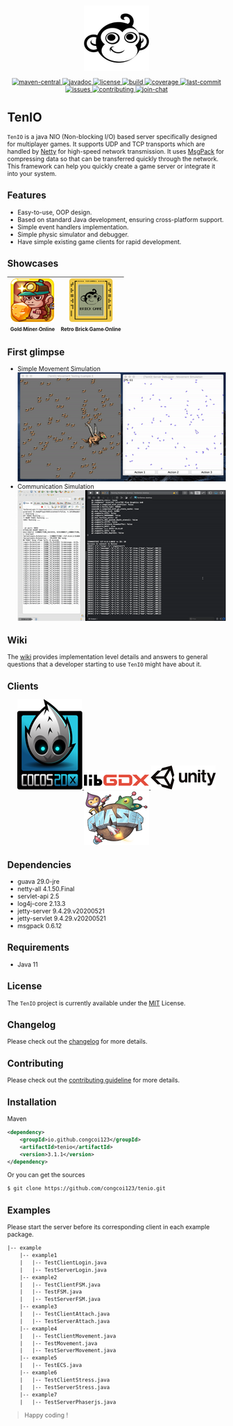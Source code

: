 <p align="center">
    <img src="assets/tenio-github-logo.png">
</p>
<p align="center">
    <a href="https://mvnrepository.com/artifact/io.github.congcoi123/tenio">
        <img src="https://img.shields.io/maven-central/v/io.github.congcoi123/tenio.svg"
             alt="maven-central">
    </a>
    <a href="https://javadoc.io/doc/io.github.congcoi123/tenio">
        <img src="https://javadoc.io/badge2/io.github.congcoi123/tenio/javadoc.svg"
             alt="javadoc">
    </a>
    <a href="LICENSE">
        <img src="https://img.shields.io/badge/license-MIT-blue.svg"
             alt="license">
    </a>
    <a href="https://travis-ci.org/github/congcoi123/tenio">
        <img src="https://travis-ci.org/congcoi123/tenio.svg?branch=master"
             alt="build">
    </a>
    <a href="https://coveralls.io/github/congcoi123/tenio">
        <img src="https://coveralls.io/repos/github/congcoi123/tenio/badge.svg?branch=master"
             alt="coverage">
    </a>
    <a href="#">
        <img src="https://img.shields.io/github/last-commit/congcoi123/tenio"
             alt="last-commit">
    </a>
    <a href="https://github.com/congcoi123/tenio/issues">
        <img src="https://img.shields.io/github/issues/congcoi123/tenio"
             alt="issues">
    </a>
    <a href="CONTRIBUTING.md">
        <img src="https://img.shields.io/badge/PRs-welcome-brightgreen.svg"
             alt="contributing">
    </a>
    <a href="https://gitter.im/ten-io/community?source=orgpage">
        <img src="https://badges.gitter.im/Join%20Chat.svg"
             alt="join-chat">
    </a>
</p>

# TenIO
`TenIO` is a java NIO (Non-blocking I/O) based server specifically designed for multiplayer games. It supports UDP and TCP transports which are handled by [Netty](https://netty.io/) for high-speed network transmission. It uses [MsgPack](https://msgpack.org/index.html) for compressing data so that can be transferred quickly through the network. This framework can help you quickly create a game server or integrate it into your system.

## Features
- Easy-to-use, OOP design.
- Based on standard Java development, ensuring cross-platform support.
- Simple event handlers implementation.
- Simple physic simulator and debugger.
- Have simple existing game clients for rapid development.

## Showcases
| [<img src="assets/gold-miner-online-logo.png" width="100px;"/><br /><sub><b>Gold Miner Online</b></sub>](https://www.youtube.com/watch?v=BBv5IQFHLjc)<br />        | [<img src="assets/retro-brick-online-logo.png" width="100px;"/><br /><sub><b>Retro Brick Game Online</b></sub>](https://www.youtube.com/watch?v=nojkJMAfG6Y)<br /> |
| :-----------------------------------------------------------------------------------------------------------------------------------------------------------------: | :-----------------------------------------------------------------------------------------------------------------------------------------------------------------------: |

## First glimpse
- Simple Movement Simulation  
![Simple Movement Simulation](assets/movement-simulation-example-4.gif)
- Communication Simulation  
![Communication](assets/login-example-1.gif)

## Wiki
The [wiki](https://github.com/congcoi123/tenio/wiki) provides implementation level details and answers to general questions that a developer starting to use `TenIO` might have about it.

## Clients
<p align="center">
    <a href="https://github.com/congcoi123/tenio-cocos2dx.git">
        <img src="assets/cocos2dx-logo.png" alt="tenio cocos2dx">
    </a>
    <a href="https://github.com/congcoi123/tenio-libgdx.git">
        <img src="assets/libgdx-logo.png" alt="tenio libgdx">
    </a>
    <a href="https://github.com/congcoi123/tenio-unity.git">
        <img src="assets/unity-logo.png" alt="tenio unity">
    </a>
    <a href="https://github.com/congcoi123/tenio-phaserjs.git">
        <img src="assets/phaserjs-logo.png" alt="tenio phaserjs">
    </a>
</p>

## Dependencies
- guava 29.0-jre
- netty-all 4.1.50.Final
- servlet-api 2.5
- log4j-core 2.13.3
- jetty-server 9.4.29.v20200521
- jetty-servlet 9.4.29.v20200521
- msgpack 0.6.12

## Requirements
- Java 11

## License
The `TenIO` project is currently available under the [MIT](LICENSE) License.

## Changelog
Please check out the [changelog](CHANGELOG.md) for more details.

## Contributing
Please check out the [contributing guideline](CONTRIBUTING.md) for more details.

## Installation
Maven
```xml
<dependency>
    <groupId>io.github.congcoi123</groupId>
    <artifactId>tenio</artifactId>
    <version>3.1.1</version>
</dependency>
```
Or you can get the sources
```sh
$ git clone https://github.com/congcoi123/tenio.git
```

## Examples
Please start the server before its corresponding client in each example package.

```txt
|-- example
    |-- example1
    |   |-- TestClientLogin.java
    |   |-- TestServerLogin.java
    |-- example2
    |   |-- TestClientFSM.java
    |   |-- TestFSM.java
    |   |-- TestServerFSM.java
    |-- example3
    |   |-- TestClientAttach.java
    |   |-- TestServerAttach.java
    |-- example4
    |   |-- TestClientMovement.java
    |   |-- TestMovement.java
    |   |-- TestServerMovement.java
    |-- example5
    |   |-- TestECS.java
    |-- example6
    |   |-- TestClientStress.java
    |   |-- TestServerStress.java
    |-- example7
    |   |-- TestServerPhaserjs.java
```

> Happy coding !
